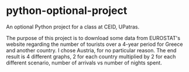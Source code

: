 # python-optional-project
An optional Python project for a class at CEID, UPatras.

The purpose of this project is to download some data from EUROSTAT's website regarding the number of tourists over a 4-year period for Greece and another country. I chose Austria, for no particular reason. The end result is 4 different graphs, 2 for each country multiplied by 2 for each different scenario, number of arrivals vs number of nights spent.
